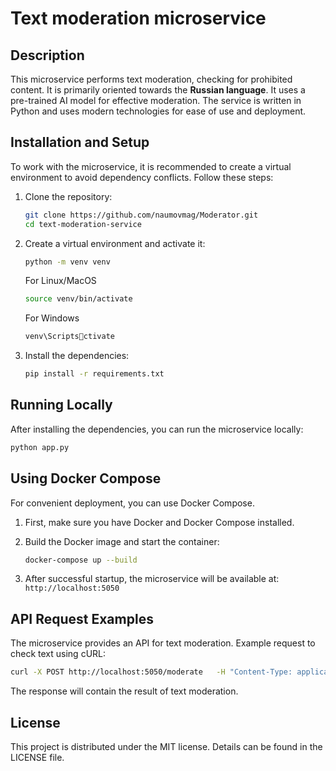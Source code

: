 # Text moderation microservice

## Description

This microservice performs text moderation, checking for prohibited content. It is primarily oriented towards the **Russian language**. It uses a pre-trained AI model for effective moderation. The service is written in Python and uses modern technologies for ease of use and deployment.

## Installation and Setup

To work with the microservice, it is recommended to create a virtual environment to avoid dependency conflicts. Follow these steps:

1. Clone the repository:
   ```sh
   git clone https://github.com/naumovmag/Moderator.git
   cd text-moderation-service
   ```

2. Create a virtual environment and activate it:
   ```sh
   python -m venv venv
   ```
   For Linux/MacOS
   ```sh
   source venv/bin/activate
   ```
   For Windows
   ```sh
   venv\Scriptsctivate
   ```

3. Install the dependencies:
   ```sh
   pip install -r requirements.txt
   ```

## Running Locally

After installing the dependencies, you can run the microservice locally:

```sh
python app.py
```

## Using Docker Compose

For convenient deployment, you can use Docker Compose.

1. First, make sure you have Docker and Docker Compose installed.

2. Build the Docker image and start the container:
   ```sh
   docker-compose up --build
   ```

3. After successful startup, the microservice will be available at: `http://localhost:5050`

## API Request Examples

The microservice provides an API for text moderation. Example request to check text using cURL:

```sh
curl -X POST http://localhost:5050/moderate   -H "Content-Type: application/json"   -d '{"text": "Text for moderation"}'
```

The response will contain the result of text moderation.

## License

This project is distributed under the MIT license. Details can be found in the LICENSE file.
